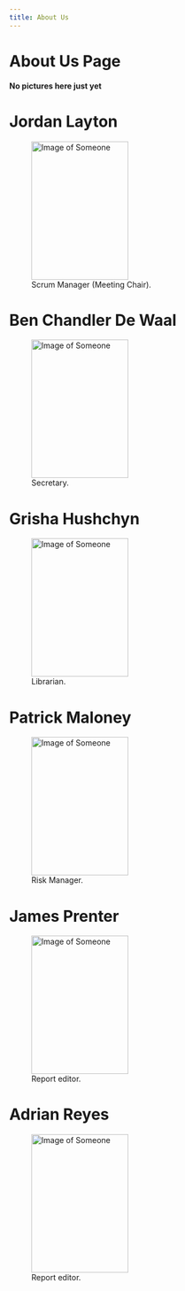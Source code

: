 ```yaml
---
title: About Us
---
```

About Us Page
=====

**No pictures here just yet**



# Jordan Layton

<figure>
  <img src="https://raw.githubusercontent.com/7SeasOfSomething/UnnamedGame/master/docs/images/test_temp.png" alt="Image of Someone" width="175" height="250">
  <figcaption>Scrum Manager (Meeting Chair).</figcaption>
</figure>

# Ben Chandler De Waal

<figure>
  <img src="https://raw.githubusercontent.com/7SeasOfSomething/UnnamedGame/master/docs/images/test_temp.png" alt="Image of Someone" width="175" height="250">
  <figcaption>Secretary.</figcaption>
</figure>

# Grisha Hushchyn

<figure>
  <img src="https://raw.githubusercontent.com/7SeasOfSomething/UnnamedGame/master/docs/images/test_temp.png" alt="Image of Someone" width="175" height="250">
  <figcaption>Librarian.</figcaption>
</figure>

# Patrick Maloney

<figure>
  <img src="https://raw.githubusercontent.com/7SeasOfSomething/UnnamedGame/master/docs/images/test_temp.png" alt="Image of Someone" width="175" height="250">
  <figcaption>Risk Manager.</figcaption>
</figure>


# James Prenter

<figure>
  <img src="https://raw.githubusercontent.com/7SeasOfSomething/UnnamedGame/master/docs/images/test_temp.png" alt="Image of Someone" width="175" height="250">
  <figcaption>Report editor.</figcaption>
</figure>

# Adrian Reyes

<figure>
  <img src="https://raw.githubusercontent.com/7SeasOfSomething/UnnamedGame/master/docs/images/test_temp.png" alt="Image of Someone" width="175" height="250">
  <figcaption>Report editor.</figcaption>
</figure>

